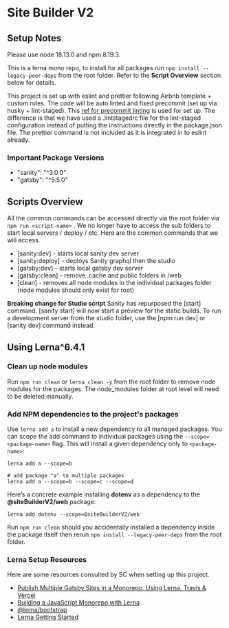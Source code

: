 # Site Builder V2

## Setup Notes

Please use node 18.13.0 and npm 8.19.3.

This is a lerna mono repo, to install for all packages run `npm install --legacy-peer-deps` from the root folder. Refer to the **Script Overview** section below for details.

This project is set up with eslint and prettier following Airbnb template + custom rules. The code will be auto linted and fixed precommit (set up via husky + lint-staged). This [ref for precommit linting](https://laurieontech.com/posts/husky/) is used for set up. The difference is that we have used a .lintstagedrc file for the lint-staged configuration instead of putting the instructions directly in the package.json file. The prettier command is not included as it is integrated in to eslint already.

### Important Package Versions

* "sanity": "^3.0.0"
* "gatsby": "^5.5.0"

## Scripts Overview

All the common commands can be accessed directly via the root folder via `npm run <script-name>` . We no longer have to access the sub folders to start local servers / deploy / etc. Here are the common commands that we will access.
* [sanity:dev] - starts local sanity dev server
* [sanity:deploy] - deploys Sanity graphql then the studio
* [gatsby:dev] - starts local gatsby dev server
* [gatsby:clean] - remove .cache and public folders in /web
* [clean] - removes all node modules in the individual packages folder (node modules should only exist for root)

**Breaking change for Studio script**
Sanity has repurposed the [start] command. [sanity start] will now start a preview for the static builds. To run a development server from the studio folder, use the [npm run dev] or [sanity dev] command instead.

## Using Lerna^6.4.1

### Clean up node modules

Run `npm run clean` or `lerna clean -y` from the root folder to remove node modules for the packages. The node_modules folder at root level will need to be deleted manually.

### Add NPM dependencies to the project's packages

Use `lerna add a` to install a new dependency to all managed packages. You can scope the add command to individual packages using the `--scope=<package-name>` flag. This will install a given dependency only to `<package-name>`:
```
lerna add a --scope=b

# add package "a" to multiple packages
lerna add a --scope=b --scope=c --scope=d  
```

Here’s a concrete example installing **dotenv** as a dependency to the **@siteBuilderV2/web** package:
```
lerna add dotenv --scope=@siteBuilderV2/web  
```

Run `npm run clean` should you accidentally installed a dependency inside the package itself then rerun `npm install --legacy-peer-deps` from the root folder.

### Lerna Setup Resources

Here are some resources consulted by SC when setting up this project.
* [Publish Multiple Gatsby Sites in a Monorepo, Using Lerna, Travis & Vercel](https://www.gatsbyjs.com/blog/2019-01-01-publish-multiple-gatsby-sites/)
* [Building a JavaScript Monorepo with Lerna](https://javascript.plainenglish.io/javascript-monorepo-with-lerna-5729d6242302)
* [@lerna/bootstrap](https://www.npmjs.com/package/@lerna/bootstrap)
* [Lerna Getting Started](https://lerna.js.org/docs/getting-started)